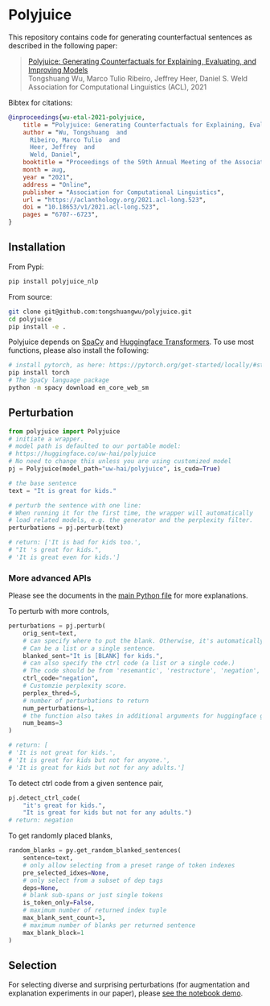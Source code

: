 # Polyjuice

This repository contains code for generating counterfactual sentences as described in the following paper:  
>[Polyjuice: Generating Counterfactuals for Explaining, Evaluating, and Improving Models](https://www.cs.cmu.edu/~sherryw/assets/pubs/2021-polyjuice.pdf)  
> Tongshuang Wu, Marco Tulio Ribeiro, Jeffrey Heer, Daniel S. Weld
> Association for Computational Linguistics (ACL), 2021

Bibtex for citations:
```bibtex
@inproceedings{wu-etal-2021-polyjuice,
    title = "Polyjuice: Generating Counterfactuals for Explaining, Evaluating, and Improving Models",
    author = "Wu, Tongshuang  and
      Ribeiro, Marco Tulio  and
      Heer, Jeffrey  and
      Weld, Daniel",
    booktitle = "Proceedings of the 59th Annual Meeting of the Association for Computational Linguistics and the 11th International Joint Conference on Natural Language Processing (Volume 1: Long Papers)",
    month = aug,
    year = "2021",
    address = "Online",
    publisher = "Association for Computational Linguistics",
    url = "https://aclanthology.org/2021.acl-long.523",
    doi = "10.18653/v1/2021.acl-long.523",
    pages = "6707--6723",
}
```

## Installation

From Pypi:
```bash
pip install polyjuice_nlp
```

From source:
```bash
git clone git@github.com:tongshuangwu/polyjuice.git
cd polyjuice
pip install -e .
```

Polyjuice depends on [SpaCy](https://spacy.io/) and [Huggingface Transformers](https://huggingface.co/). To use most functions, please also install the following:

```bash
# install pytorch, as here: https://pytorch.org/get-started/locally/#start-locally
pip install torch
# The SpaCy language package
python -m spacy download en_core_web_sm
```

## Perturbation

```py
from polyjuice import Polyjuice
# initiate a wrapper.
# model path is defaulted to our portable model:
# https://huggingface.co/uw-hai/polyjuice
# No need to change this unless you are using customized model
pj = Polyjuice(model_path="uw-hai/polyjuice", is_cuda=True)

# the base sentence
text = "It is great for kids."

# perturb the sentence with one line:
# When running it for the first time, the wrapper will automatically
# load related models, e.g. the generator and the perplexity filter.
perturbations = pj.perturb(text)

# return: ['It is bad for kids too.',
# "It 's great for kids.",
# 'It is great even for kids.']
```

### More advanced APIs

Please see the documents in the [main Python file](https://github.com/tongshuangwu/polyjuice/blob/main/polyjuice/polyjuice_wrapper.py) for more explanations.

To perturb with more controls,
```py
perturbations = pj.perturb(
    orig_sent=text,
    # can specify where to put the blank. Otherwise, it's automatically selected.
    # Can be a list or a single sentence.
    blanked_sent="It is [BLANK] for kids.",
    # can also specify the ctrl code (a list or a single code.)
    # The code should be from 'resemantic', 'restructure', 'negation', 'insert', 'lexical', 'shuffle', 'quantifier', 'delete'.
    ctrl_code="negation",
    # Customzie perplexity score. 
    perplex_thred=5,
    # number of perturbations to return
    num_perturbations=1,
    # the function also takes in additional arguments for huggingface generators.
    num_beams=3
)

# return: [
# 'It is not great for kids.', 
# 'It is great for kids but not for anyone.',
# 'It is great for kids but not for any adults.']
```

To detect ctrl code from a given sentence pair,
```py
pj.detect_ctrl_code(
    "it's great for kids.", 
    "It is great for kids but not for any adults.")
# return: negation
```


To get randomly placed blanks,
```py
random_blanks = py.get_random_blanked_sentences(
    sentence=text,
    # only allow selecting from a preset range of token indexes
    pre_selected_idxes=None,
    # only select from a subset of dep tags
    deps=None,
    # blank sub-spans or just single tokens
    is_token_only=False,
    # maximum number of returned index tuple
    max_blank_sent_count=3,
    # maximum number of blanks per returned sentence
    max_blank_block=1
)
```


## Selection

For selecting diverse and surprising perturbations (for augmentation and explanation experiments in our paper), please [see the notebook demo](https://github.com/tongshuangwu/polyjuice/blob/main/notebooks/Polyjuice%20demo.ipynb).
